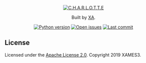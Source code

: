 <p align="center">
  <a href="https://github.com/xames3/charlotte/">
    <img alt="C.H.A.R.L.O.T.T.E" title="C.H.A.R.L.O.T.T.E" src="https://github.com/xames3/charlotte/blob/assets/files/charlotte-banner.png?raw=true">
  </a>
</p>

<p align="center">
Built by <a href="https://linkedin.com/in/xames3">XA</a>.
</p>

<p align="center">
    <!-- Python version -->
    <a href="https://www.python.org/downloads/release/python-365/"><img src="https://img.shields.io/pypi/pyversions/pyxa?color=blue&logo=python&logoColor=white" alt="Python version"/></a>
    <!-- Open issues -->
    <a href="https://github.com/xames3/charlotte/issues"><img src="https://img.shields.io/github/issues/xames3/charlotte?logo=github" alt="Open issues"/></a>
    <!-- Last commit -->
    <a href="https://github.com/xames3/charlotte/commits/master"><img src="https://img.shields.io/github/last-commit/xames3/charlotte?logo=github" alt="Last commit"/></a>    
</p>

## License
Licensed under the [Apache License 2.0](https://github.com/xames3/charlotte/blob/master/LICENSE). Copyright 2019 XAMES3.
